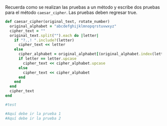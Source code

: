 Recuerda como se realizan las pruebas a un método y escribe dos pruebas para el método `caesar_cipher`.  Las pruebas deben regresar true.

```Ruby
def caesar_cipher(original_text, rotate_number)
  original_alphabet = "abcdefghijklmnopqrstuvwxyz"
  cipher_text = ""
  original_text.split("").each do |letter|
    if "?.,! ".include?(letter)
      cipher_text << letter
    else
      cipher_alphabet = original_alphabet[(original_alphabet.index(letter.downcase) + rotate_number) % original_alphabet.size]
      if letter == letter.upcase
        cipher_text << cipher_alphabet.upcase
      else
        cipher_text << cipher_alphabet
      end
    end
  end
  cipher_text
end

#test

#Aquí debe ir la prueba 1
#Aquí debe ir la prueba 2
```
